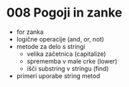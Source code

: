 # 008 Pogoji in zanke
* for zanka
* logične operacije (and, or, not)
* metode za delo s stringi
  * velika začetnica (capitalize)
  * sprememba v male crke (lower)
  * išči substring v stringu (find)
* primeri uporabe string metod
